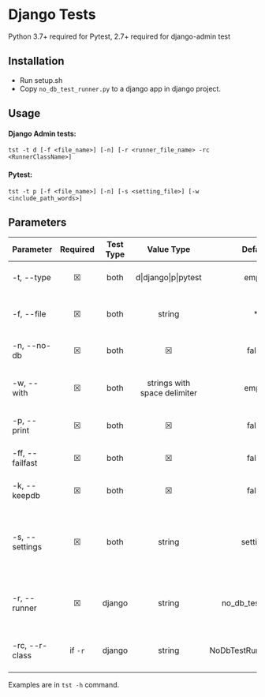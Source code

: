# Django Tests

Python 3.7+ required for Pytest, 2.7+ required for django-admin test

## Installation

- Run setup.sh
- Copy `no_db_test_runner.py` to a django app in django project.

## Usage

#### Django Admin tests:

`tst -t d [-f <file_name>] [-n] [-r <runner_file_name> -rc <RunnerClassName>]`

#### Pytest:

`tst -t p [-f <file_name>] [-n] [-s <setting_file>] [-w <include_path_words>]`

## Parameters


|Parameter|Required|Test Type|Value Type|Default|Description|
|---------|:------:|:-------:|:--------:|:-----:|-----------|
|-t, --type|&#9746;|both|d\|django\|p\|pytest|empty|Type of test. Script will check automatically.|
|-f, --file|&#9746;|both|string|*|Test file name. Script will find all `test_<file_name>.py` files|
|-n, --no-db|&#9746;|both|&#9746;|false|Disables test database and migrations|
|-w, --with|&#9746;|both|strings with space delimiter|empty|Script will find test files and filter their path with these keywords.|
|-p, --print|&#9746;|both|&#9746;|false|Print the test commands instead of running|
|-ff, --failfast|&#9746;|both|&#9746;|false|Stop the test run on the first error or failure|
|-k, --keepdb|&#9746;|both|&#9746;|false|Preserves the test database between runs|
|-s, --settings|&#9746;|both|string|settings|`settings` file name. If not provided, script will search an available `<settings_file>.py` file inside the directory.|
|-r, --runner|&#9746;|django|string|no_db_test_runner|Django Test Runner file name. Script will search an available `.py` file with that name|
|-rc, --r-class|if `-r`|django|string|NoDbTestRunnerFullPath|Django Test Runner Class name. Required to specify test runner.|



Examples are in `tst -h` command.